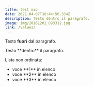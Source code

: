 ```yaml
---
title: test mio
date: 2021-04-07T16:44:56.334Z
description: Testo dentro il paragrafo.
image: img/20161202_093312.jpg
link: /values/
---
```

Testo **fuori** dal paragrafo.


<p>Testo **dentro** il paragrafo.</p>

Lista non ordinata:

<ul>
<li>voce **1** in elenco</li>
<li>voce **2** in elenco</li>
<li>voce **3** in elenco</li>
</ul>